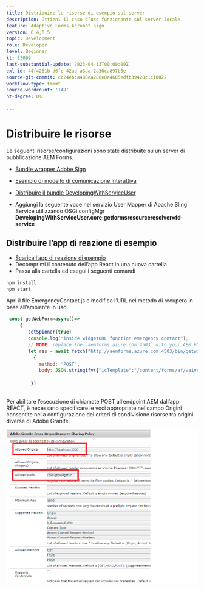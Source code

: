 ```yaml
---
title: Distribuire le risorse di esempio sul server
description: Ottieni il caso d’uso funzionante sul server locale
feature: Adaptive Forms,Acrobat Sign
version: 6.4,6.5
topic: Development
role: Developer
level: Beginner
kt: 13099
last-substantial-update: 2023-04-13T00:00:00Z
exl-id: 44f4261b-d6fe-42ad-a3aa-2a36ca897b5e
source-git-commit: cc24ebca488ea286e8a4605edfb39420c1c10022
workflow-type: tm+mt
source-wordcount: '149'
ht-degree: 0%

---
```


# Distribuire le risorse

Le seguenti risorse/configurazioni sono state distribuite su un server di pubblicazione AEM Forms.

* [Bundle wrapper Adobe Sign](assets/AcrobatSign.core-1.0.0-SNAPSHOT.jar)

* [Esempio di modello di comunicazione interattiva](assets/waiver-interactive-communication.zip)
* [Distribuire il bundle DevelopingWithServiceUser](https://experienceleague.adobe.com/docs/experience-manager-learn/assets/developingwithserviceuser.zip)
* Aggiungi la seguente voce nel servizio User Mapper di Apache Sling Service utilizzando OSGi configMgr
  **DevelopingWithServiceUser.core:getformsresourceresolver=fd-service**

## Distribuire l’app di reazione di esempio

* [Scarica l’app di reazione di esempio](assets/mult-step-form1.zip)
* Decomprimi il contenuto dell’app React in una nuova cartella
* Passa alla cartella ed esegui i seguenti comandi

```java
npm install
npm start
```

Apri il file EmergencyContact.js e modifica l’URL nel metodo di recupero in base all’ambiente in uso.


```javascript
 const getWebForm=async()=>
     {
        setSpinner(true)
        console.log("inside widgetURL function emergency contact");
        // NOTE: replace the `aemforms.azure.com:4503` with your AEM FORM server
        let res = await fetch("http://aemforms.azure.com:4503/bin/getwidgeturl",
          {
            method: "POST",
            body: JSON.stringify({"icTemplate":"/content/forms/af/waiver/waiver/channels/print","waiver":formData})
                     
         })
 
```

Per abilitare l’esecuzione di chiamate POST all’endpoint AEM dall’app REACT, è necessario specificare le voci appropriate nel campo Origini consentite nella configurazione dei criteri di condivisione risorse tra origini diverse di Adobe Granite.

![cors-setting](assets/cors-settings.png)
